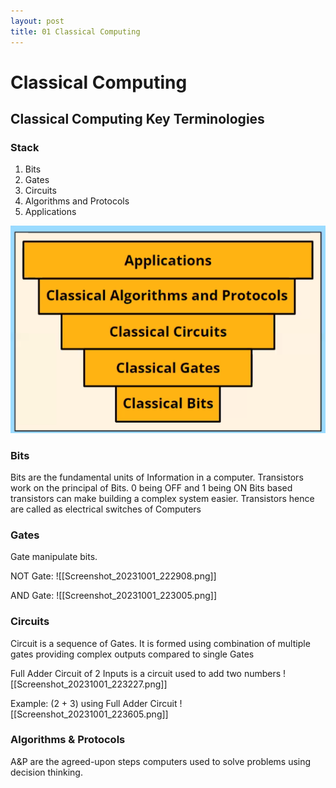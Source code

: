 ```yaml
--- 
layout: post
title: 01 Classical Computing
---
```

# Classical Computing
## Classical Computing Key Terminologies
### Stack
1. Bits
2. Gates
3. Circuits
4. Algorithms and Protocols
5. Applications

![classical-stack](images/Screenshot_20231008_223526.png)
### Bits
Bits are the fundamental units of Information in a computer. 
Transistors work on the principal of Bits. 0 being OFF and 1 being ON
Bits based transistors can make building a complex system easier. Transistors hence are called as electrical switches of Computers

### Gates
Gate manipulate bits.

NOT Gate:
![[Screenshot_20231001_222908.png]]

AND Gate:
![[Screenshot_20231001_223005.png]]

### Circuits
Circuit is a sequence of Gates. It is formed using combination of multiple gates providing complex outputs compared to single Gates

Full Adder Circuit of 2 Inputs is a circuit used to add two numbers
![[Screenshot_20231001_223227.png]]

Example: (2 + 3) using Full Adder Circuit
![[Screenshot_20231001_223605.png]]

### Algorithms & Protocols
A&P are the agreed-upon steps computers used to solve problems using decision thinking.



